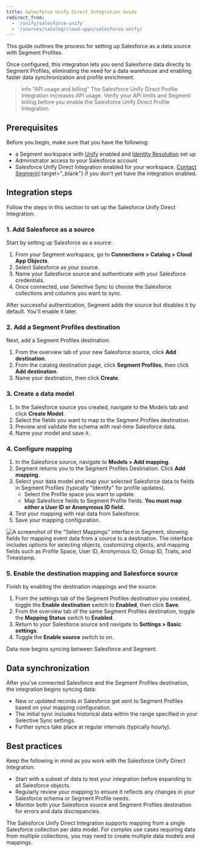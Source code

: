 ```yaml
---
title: Salesforce Unify Direct Integration Guide
redirect_from:
  - '/unify/salesforce-unify'
  - '/sources/catalog/cloud-apps/salesforce-unify/
---
```


This guide outlines the process for setting up Salesforce as a data source with Segment Profiles. 

Once configured, this integration lets you send Salesforce data directly to Segment Profiles, eliminating the need for a data warehouse and enabling faster data synchronization and profile enrichment.

> info "API usage and billing"
> The Salesforce Unify Direct Profile Integration increases API usage. Verify your API limits and Segment billing before you enable the Salesforce Unify Direct Profile Integration.

## Prerequisites

Before you begin, make sure that you have the following:

- a Segment workspace with [Unify](/docs/unify/) enabled and [Identity Resolution](/docs/unify/identity-resolution/) set up
- Administrator access to your Salesforce account
- Salesforce Unify Direct Integration enabled for your workspace. [Contact Segment](https://segment.com/help/contact/){:target="_blank"} if you don't yet have the integration enabled.

## Integration steps

Follow the steps in this section to set up the Salesforce Unify Direct Integration.

### 1. Add Salesforce as a source

Start by setting up Salesforce as a source:

1. From your Segment workspace, go to **Connections > Catalog > Cloud App Objects**.
2. Select Salesforce as your source.
3. Name your Salesforce source and authenticate with your Salesforce credentials.
4. Once connected, use Selective Sync to choose the Salesforce collections and columns you want to sync.

After successful authentication, Segment adds the source but disables it by default. You'll enable it later. 

### 2. Add a Segment Profiles destination

Next, add a Segment Profiles destination:

1. From the overview tab of your new Salesforce source, click **Add destination**.
2. From the catalog destination page, click **Segment Profiles**, then click **Add destination**.
3. Name your destination, then click **Create**.

### 3. Create a data model

1. In the Salesforce source you created, navigate to the Models tab and click **Create Model**.
3. Select the fields you want to map to the Segment Profiles destination.
4. Preview and validate the schema with real-time Salesforce data.
5. Name your model and save it.

### 4. Configure mapping

1. In the Salesforce source, navigate to **Models > Add mapping**.
2. Segment returns you to the Segment Profiles Destination. Click **Add mapping**.
2. Select your data model and map your selected Salesforce data to fields in Segment Profiles (typically "Identify" for profile updates).
   - Select the Profile space you want to update.
   - Map Salesforce fields to Segment Profile fields. **You must map either a User ID or Anonymous ID field.**
4. Test your mapping with real data from Salesforce.
5. Save your mapping configuration.

![A screenshot of the "Select Mappings" interface in Segment, showing fields for mapping event data from a source to a destination. The interface includes options for selecting objects, customizing objects, and mapping fields such as Profile Space, User ID, Anonymous ID, Group ID, Traits, and Timestamp.](../../../images/select_mappings.png)

### 5. Enable the destination mapping and Salesforce source

Finish by enabling the destination mappings and the source:

1. From the settings tab of the Segment Profiles destination you created, toggle the **Enable destination** switch to **Enabled**, then click **Save**. 
2. From the overview tab of the same Segment Profiles destination, toggle the **Mapping Status** switch to **Enabled**.
3. Return to your Salesforce source and navigate to **Settings > Basic settings**.
4. Toggle the **Enable source** switch to on.

Data now begins syncing between Salesforce and Segment.

## Data synchronization

After you've connected Salesforce and the Segment Profiles destination, the integration begins syncing data:

- New or updated records in Salesforce get sent to Segment Profiles based on your mapping configuration.
- The initial sync includes historical data within the range specified in your Selective Sync settings.
- Further syncs take place at regular intervals (typically hourly).

## Best practices

Keep the following in mind as you work with the Salesforce Unify Direct Integration:

- Start with a subset of data to test your integration before expanding to all Salesforce objects.
- Regularly review your mapping to ensure it reflects any changes in your Salesforce schema or Segment Profile needs.
- Monitor both your Salesforce source and Segment Profiles destination for errors and data discrepancies.

The Salesforce Unify Direct Integration supports mapping from a single Salesforce collection per data model. For complex use cases requiring data from multiple collections, you may need to create multiple data models and mappings.